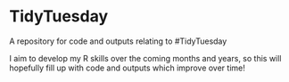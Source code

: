# TidyTuesday
A repository for code and outputs relating to #TidyTuesday

I aim to develop my R skills over the coming months and years, so this will hopefully fill up with code and outputs which improve over time!

